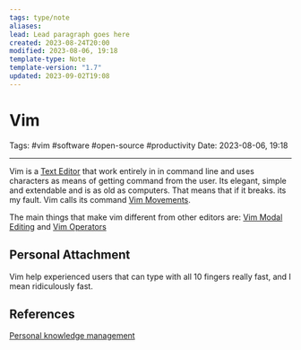```yaml
---
tags: type/note
aliases: 
lead: Lead paragraph goes here
created: 2023-08-24T20:00
modified: 2023-08-06, 19:18
template-type: Note
template-version: "1.7"
updated: 2023-09-02T19:08
---
```


# Vim

Tags: #vim #software #open-source #productivity 
Date: 2023-08-06, 19:18

---

Vim is a [Text Editor](Text%20Editor) that work entirely in in command line and uses characters as means of getting command from the user. Its elegant, simple and extendable and is as old as computers. That means that if it breaks. its my fault. Vim calls its command [Vim Movements](Vim%20Movements.md).

The main things that make vim different from other editors are: [Vim Modal Editing](Vim%20Modal%20Editing.md) and [Vim Operators](Vim%20Operators.md)

## Personal Attachment

Vim help experienced users that can type with all 10 fingers really fast, and I mean ridiculously fast.

## References

[Personal knowledge management](Personal%20knowledge%20management.md)